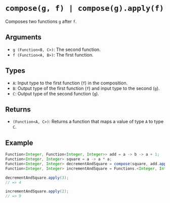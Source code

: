 # `compose(g, f) | compose(g).apply(f)`

Composes two functions `g` after `f`.

## Arguments

* `g (Function<B, C>)`: The second function.
* `f (Function<A, B>)`: The first function.

## Types

* `A`: Input type to the first function (`f`) in the composition.
* `B`: Output type of the first function (`f`) and input type to the second (`g`).
* `C`: Output type of the second function (`g`).

## Returns

* `(Function<A, C>)`: Returns a function that maps a value of type `A` to type `C`.

## Example

```java
Function<Integer, Function<Integer, Integer>> add = a -> b -> a + 1;
Function<Integer, Integer> square = a -> a * a;
Function<Integer, Integer> decrementAndSquare = compose(square, add.apply(-1));
Function<Integer, Integer> incrementAndSquare = Functions.<Integer, Integer, Integer>compose(square).apply(add.apply(1));

decrementAndSquare.apply(3);
// => 4

incrementAndSquare.apply(2);
// => 9
```
